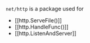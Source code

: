 `net/http` is a package used for 


- [[http.ServeFile()]]
- [[http.HandleFunc()]]
- [[http.ListenAndServer]]